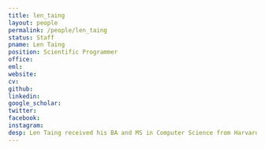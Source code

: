 ```yaml
---
title: len_taing
layout: people
permalink: /people/len_taing
status: Staff
pname: Len Taing
position: Scientific Programmer
office: 
eml: 
website:
cv: 
github:
linkedin:
google_scholar: 
twitter: 
facebook: 
instagram:
desp: Len Taing received his BA and MS in Computer Science from Harvard and MA in Psychological and Brain Sciences from Johns Hopkins. He has been working with the Liu Lab and the Center for Functional Cancer Epigenetics for the last decade, and is instrumental to the development of many computational algorithms, pipelines, and databases.
---
```

